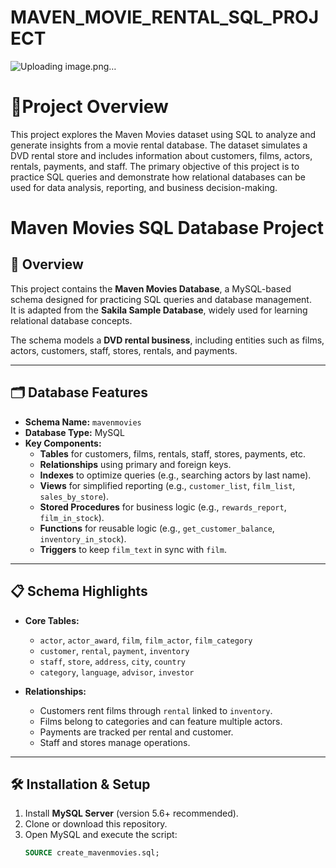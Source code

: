 # MAVEN_MOVIE_RENTAL_SQL_PROJECT

![Uploading image.png…]()


<h1>📌Project Overview</h1>
This project explores the Maven Movies dataset using SQL to analyze and generate insights from a movie rental database. The dataset simulates a DVD rental store and includes information about customers, films, actors, rentals, payments, and staff. The primary objective of this project is to practice SQL queries and demonstrate how relational databases can be used for data analysis, reporting, and business decision-making.

# Maven Movies SQL Database Project

## 📖 Overview
This project contains the **Maven Movies Database**, a MySQL-based schema designed for practicing SQL queries and database management.  
It is adapted from the **Sakila Sample Database**, widely used for learning relational database concepts.  

The schema models a **DVD rental business**, including entities such as films, actors, customers, staff, stores, rentals, and payments.

---

## 🗂 Database Features
- **Schema Name:** `mavenmovies`
- **Database Type:** MySQL 
- **Key Components:**
  - **Tables** for customers, films, rentals, staff, stores, payments, etc.
  - **Relationships** using primary and foreign keys.
  - **Indexes** to optimize queries (e.g., searching actors by last name).
  - **Views** for simplified reporting (e.g., `customer_list`, `film_list`, `sales_by_store`).
  - **Stored Procedures** for business logic (e.g., `rewards_report`, `film_in_stock`).
  - **Functions** for reusable logic (e.g., `get_customer_balance`, `inventory_in_stock`).
  - **Triggers** to keep `film_text` in sync with `film`.

---

## 📋 Schema Highlights
- **Core Tables:**
  - `actor`, `actor_award`, `film`, `film_actor`, `film_category`
  - `customer`, `rental`, `payment`, `inventory`
  - `staff`, `store`, `address`, `city`, `country`
  - `category`, `language`, `advisor`, `investor`

- **Relationships:**
  - Customers rent films through `rental` linked to `inventory`.
  - Films belong to categories and can feature multiple actors.
  - Payments are tracked per rental and customer.
  - Staff and stores manage operations.

---

## 🛠 Installation & Setup
1. Install **MySQL Server** (version 5.6+ recommended).
2. Clone or download this repository.
3. Open MySQL and execute the script:
   ```sql
   SOURCE create_mavenmovies.sql;
